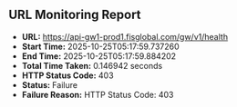 ## URL Monitoring Report

- **URL:** https://api-gw1-prod1.fisglobal.com/gw/v1/health
- **Start Time:** 2025-10-25T05:17:59.737260
- **End Time:** 2025-10-25T05:17:59.884202
- **Total Time Taken:** 0.146942 seconds
- **HTTP Status Code:** 403
- **Status:** Failure
- **Failure Reason:** HTTP Status Code: 403
